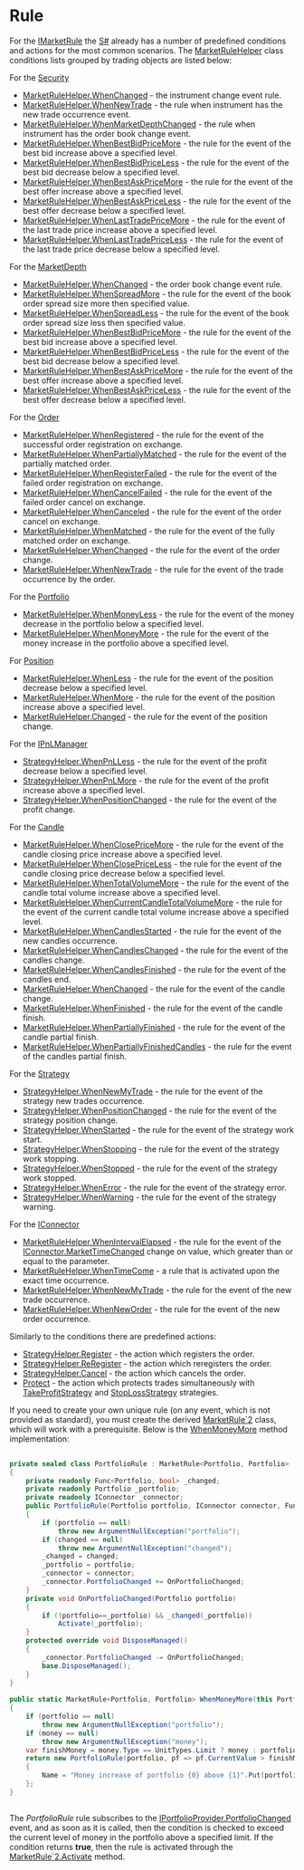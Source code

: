 # Rule

For the [IMarketRule](xref:StockSharp.Algo.IMarketRule) the [S\#](StockSharpAbout.md) already has a number of predefined conditions and actions for the most common scenarios. The [MarketRuleHelper](xref:StockSharp.Algo.MarketRuleHelper) class conditions lists grouped by trading objects are listed below: 

For the [Security](xref:StockSharp.BusinessEntities.Security)

- [MarketRuleHelper.WhenChanged](xref:StockSharp.Algo.MarketRuleHelper.WhenChanged) \- the instrument change event rule. 
- [MarketRuleHelper.WhenNewTrade](xref:StockSharp.Algo.MarketRuleHelper.WhenNewTrade) \- the rule when instrument has the new trade occurrence event. 
- [MarketRuleHelper.WhenMarketDepthChanged](xref:StockSharp.Algo.MarketRuleHelper.WhenMarketDepthChanged) \- the rule when instrument has the order book change event. 
- [MarketRuleHelper.WhenBestBidPriceMore](xref:StockSharp.Algo.MarketRuleHelper.WhenBestBidPriceMore) \- the rule for the event of the best bid increase above a specified level. 
- [MarketRuleHelper.WhenBestBidPriceLess](xref:StockSharp.Algo.MarketRuleHelper.WhenBestBidPriceLess) \- the rule for the event of the best bid decrease below a specified level. 
- [MarketRuleHelper.WhenBestAskPriceMore](xref:StockSharp.Algo.MarketRuleHelper.WhenBestAskPriceMore) \- the rule for the event of the best offer increase above a specified level. 
- [MarketRuleHelper.WhenBestAskPriceLess](xref:StockSharp.Algo.MarketRuleHelper.WhenBestAskPriceLess) \- the rule for the event of the best offer decrease below a specified level. 
- [MarketRuleHelper.WhenLastTradePriceMore](xref:StockSharp.Algo.MarketRuleHelper.WhenLastTradePriceMore) \- the rule for the event of the last trade price increase above a specified level. 
- [MarketRuleHelper.WhenLastTradePriceLess](xref:StockSharp.Algo.MarketRuleHelper.WhenLastTradePriceLess) \- the rule for the event of the last trade price decrease below a specified level. 

For the [MarketDepth](xref:StockSharp.BusinessEntities.MarketDepth)

- [MarketRuleHelper.WhenChanged](xref:StockSharp.Algo.MarketRuleHelper.WhenChanged) \- the order book change event rule. 
- [MarketRuleHelper.WhenSpreadMore](xref:StockSharp.Algo.MarketRuleHelper.WhenSpreadMore) \- the rule for the event of the book order spread size more then specified value. 
- [MarketRuleHelper.WhenSpreadLess](xref:StockSharp.Algo.MarketRuleHelper.WhenSpreadLess) \- the rule for the event of the book order spread size less then specified value. 
- [MarketRuleHelper.WhenBestBidPriceMore](xref:StockSharp.Algo.MarketRuleHelper.WhenBestBidPriceMore) \- the rule for the event of the best bid increase above a specified level. 
- [MarketRuleHelper.WhenBestBidPriceLess](xref:StockSharp.Algo.MarketRuleHelper.WhenBestBidPriceLess) \- the rule for the event of the best bid decrease below a specified level. 
- [MarketRuleHelper.WhenBestAskPriceMore](xref:StockSharp.Algo.MarketRuleHelper.WhenBestAskPriceMore) \- the rule for the event of the best offer increase above a specified level. 
- [MarketRuleHelper.WhenBestAskPriceLess](xref:StockSharp.Algo.MarketRuleHelper.WhenBestAskPriceLess) \- the rule for the event of the best offer decrease below a specified level. 

For the [Order](xref:StockSharp.BusinessEntities.Order)

- [MarketRuleHelper.WhenRegistered](xref:StockSharp.Algo.MarketRuleHelper.WhenRegistered) \- the rule for the event of the successful order registration on exchange. 
- [MarketRuleHelper.WhenPartiallyMatched](xref:StockSharp.Algo.MarketRuleHelper.WhenPartiallyMatched) \- the rule for the event of the partially matched order. 
- [MarketRuleHelper.WhenRegisterFailed](xref:StockSharp.Algo.MarketRuleHelper.WhenRegisterFailed) \- the rule for the event of the failed order registration on exchange. 
- [MarketRuleHelper.WhenCancelFailed](xref:StockSharp.Algo.MarketRuleHelper.WhenCancelFailed) \- the rule for the event of the failed order cancel on exchange. 
- [MarketRuleHelper.WhenCanceled](xref:StockSharp.Algo.MarketRuleHelper.WhenCanceled) \- the rule for the event of the order cancel on exchange. 
- [MarketRuleHelper.WhenMatched](xref:StockSharp.Algo.MarketRuleHelper.WhenMatched) \- the rule for the event of the fully matched order on exchange. 
- [MarketRuleHelper.WhenChanged](xref:StockSharp.Algo.MarketRuleHelper.WhenChanged) \- the rule for the event of the order change. 
- [MarketRuleHelper.WhenNewTrade](xref:StockSharp.Algo.MarketRuleHelper.WhenNewTrade) \- the rule for the event of the trade occurrence by the order. 

For the [Portfolio](xref:StockSharp.BusinessEntities.Portfolio)

- [MarketRuleHelper.WhenMoneyLess](xref:StockSharp.Algo.MarketRuleHelper.WhenMoneyLess) \- the rule for the event of the money decrease in the portfolio below a specified level. 
- [MarketRuleHelper.WhenMoneyMore](xref:StockSharp.Algo.MarketRuleHelper.WhenMoneyMore) \- the rule for the event of the money increase in the portfolio above a specified level. 

For [Position](xref:StockSharp.BusinessEntities.Position)

- [MarketRuleHelper.WhenLess](xref:StockSharp.Algo.MarketRuleHelper.WhenLess) \- the rule for the event of the position decrease below a specified level. 
- [MarketRuleHelper.WhenMore](xref:StockSharp.Algo.MarketRuleHelper.WhenMore) \- the rule for the event of the position increase above a specified level. 
- [MarketRuleHelper.Changed](xref:StockSharp.Algo.MarketRuleHelper.Changed) \- the rule for the event of the position change. 

For the [IPnLManager](xref:StockSharp.Algo.PnL.IPnLManager)

- [StrategyHelper.WhenPnLLess](xref:StockSharp.Algo.Strategies.StrategyHelper.WhenPnLLess) \- the rule for the event of the profit decrease below a specified level. 
- [StrategyHelper.WhenPnLMore](xref:StockSharp.Algo.Strategies.StrategyHelper.WhenPnLMore) \- the rule for the event of the profit increase above a specified level. 
- [StrategyHelper.WhenPositionChanged](xref:StockSharp.Algo.Strategies.StrategyHelper.WhenPositionChanged) \- the rule for the event of the profit change. 

For the [Candle](xref:StockSharp.Algo.Candles.Candle)

- [MarketRuleHelper.WhenClosePriceMore](xref:StockSharp.Algo.MarketRuleHelper.WhenClosePriceMore) \- the rule for the event of the candle closing price increase above a specified level. 
- [MarketRuleHelper.WhenClosePriceLess](xref:StockSharp.Algo.MarketRuleHelper.WhenClosePriceLess) \- the rule for the event of the candle closing price decrease below a specified level. 
- [MarketRuleHelper.WhenTotalVolumeMore](xref:StockSharp.Algo.MarketRuleHelper.WhenTotalVolumeMore) \- the rule for the event of the candle total volume increase above a specified level. 
- [MarketRuleHelper.WhenCurrentCandleTotalVolumeMore](xref:StockSharp.Algo.MarketRuleHelper.WhenCurrentCandleTotalVolumeMore) \- the rule for the event of the current candle total volume increase above a specified level. 
- [MarketRuleHelper.WhenCandlesStarted](xref:StockSharp.Algo.MarketRuleHelper.WhenCandlesStarted) \- the rule for the event of the new candles occurrence. 
- [MarketRuleHelper.WhenCandlesChanged](xref:StockSharp.Algo.MarketRuleHelper.WhenCandlesChanged) \- the rule for the event of the candles change. 
- [MarketRuleHelper.WhenCandlesFinished](xref:StockSharp.Algo.MarketRuleHelper.WhenCandlesFinished) \- the rule for the event of the candles end. 
- [MarketRuleHelper.WhenChanged](xref:StockSharp.Algo.MarketRuleHelper.WhenChanged) \- the rule for the event of the candle change. 
- [MarketRuleHelper.WhenFinished](xref:StockSharp.Algo.MarketRuleHelper.WhenFinished) \- the rule for the event of the candle finish. 
- [MarketRuleHelper.WhenPartiallyFinished](xref:StockSharp.Algo.MarketRuleHelper.WhenPartiallyFinished) \- the rule for the event of the candle partial finish. 
- [MarketRuleHelper.WhenPartiallyFinishedCandles](xref:StockSharp.Algo.MarketRuleHelper.WhenPartiallyFinishedCandles) \- the rule for the event of the candles partial finish. 

For the [Strategy](xref:StockSharp.Algo.Strategies.Strategy)

- [StrategyHelper.WhenNewMyTrade](xref:StockSharp.Algo.Strategies.StrategyHelper.WhenNewMyTrade) \- the rule for the event of the strategy new trades occurrence. 
- [StrategyHelper.WhenPositionChanged](xref:StockSharp.Algo.Strategies.StrategyHelper.WhenPositionChanged) \- the rule for the event of the strategy position change. 
- [StrategyHelper.WhenStarted](xref:StockSharp.Algo.Strategies.StrategyHelper.WhenStarted) \- the rule for the event of the strategy work start. 
- [StrategyHelper.WhenStopping](xref:StockSharp.Algo.Strategies.StrategyHelper.WhenStopping) \- the rule for the event of the strategy work stopping. 
- [StrategyHelper.WhenStopped](xref:StockSharp.Algo.Strategies.StrategyHelper.WhenStopped) \- the rule for the event of the strategy work stopped. 
- [StrategyHelper.WhenError](xref:StockSharp.Algo.Strategies.StrategyHelper.WhenError) \- the rule for the event of the strategy error. 
- [StrategyHelper.WhenWarning](xref:StockSharp.Algo.Strategies.StrategyHelper.WhenWarning) \- the rule for the event of the strategy warning. 

For the [IConnector](xref:StockSharp.BusinessEntities.IConnector)

- [MarketRuleHelper.WhenIntervalElapsed](xref:StockSharp.Algo.MarketRuleHelper.WhenIntervalElapsed) \- the rule for the event of the [IConnector.MarketTimeChanged](xref:StockSharp.BusinessEntities.IConnector.MarketTimeChanged) change on value, which greater than or equal to the parameter. 
- [MarketRuleHelper.WhenTimeCome](xref:StockSharp.Algo.MarketRuleHelper.WhenTimeCome) \- a rule that is activated upon the exact time occurrence. 
- [MarketRuleHelper.WhenNewMyTrade](xref:StockSharp.Algo.MarketRuleHelper.WhenNewMyTrade) \- the rule for the event of the new trade occurrence. 
- [MarketRuleHelper.WhenNewOrder](xref:StockSharp.Algo.MarketRuleHelper.WhenNewOrder) \- the rule for the event of the new order occurrence. 

Similarly to the conditions there are predefined actions: 

- [StrategyHelper.Register](xref:StockSharp.Algo.Strategies.StrategyHelper.Register) \- the action which registers the order. 
- [StrategyHelper.ReRegister](xref:StockSharp.Algo.Strategies.StrategyHelper.ReRegister) \- the action which reregisters the order. 
- [StrategyHelper.Cancel](xref:StockSharp.Algo.Strategies.StrategyHelper.Cancel) \- the action which cancels the order. 
- [Protect](xref:Overload:StockSharp.Algo.Strategies.Extensions.Protect) \- the action which protects trades simultaneously with [TakeProfitStrategy](xref:StockSharp.Algo.Strategies.Protective.TakeProfitStrategy) and [StopLossStrategy](xref:StockSharp.Algo.Strategies.Protective.StopLossStrategy) strategies. 

If you need to create your own unique rule (on any event, which is not provided as standard), you must create the derived [MarketRule\`2](xref:StockSharp.Algo.MarketRule`2) class, which will work with a prerequisite. Below is the [WhenMoneyMore](xref:StockSharp.Algo.MarketRuleHelper.WhenMoneyMore) method implementation: 

```cs
		
private sealed class PortfolioRule : MarketRule<Portfolio, Portfolio>
{
	private readonly Func<Portfolio, bool> _changed;
	private readonly Portfolio _portfolio;
	private readonly IConnector _connector;
	public PortfolioRule(Portfolio portfolio, IConnector connector, Func<Portfolio, bool> changed) : base(portfolio)
	{
		if (portfolio == null)
			throw new ArgumentNullException("portfolio");
		if (changed == null)
			throw new ArgumentNullException("changed");
		_changed = changed;
		_portfolio = portfolio;
		_connector = connector;
		_connector.PortfolioChanged += OnPortfolioChanged;
	}
	private void OnPortfolioChanged(Portfolio portfolio)
	{
		if ((portfolio==_portfolio) && _changed(_portfolio))
			Activate(_portfolio);
	}
	protected override void DisposeManaged()
	{
		_connector.PortfolioChanged -= OnPortfolioChanged;
		base.DisposeManaged();
	}
}
		
public static MarketRule<Portfolio, Portfolio> WhenMoneyMore(this Portfolio portfolio, Unit money)
{
	if (portfolio == null)
		throw new ArgumentNullException("portfolio");
	if (money == null)
		throw new ArgumentNullException("money");
	var finishMoney = money.Type == UnitTypes.Limit ? money : portfolio.CurrentValue + money;
	return new PortfolioRule(portfolio, pf => pf.CurrentValue > finishMoney)
	{
		Name = "Money increase of portfolio {0} above {1}".Put(portfolio, finishMoney)
	};
}
		
```

The *PortfolioRule* rule subscribes to the [IPortfolioProvider.PortfolioChanged](xref:StockSharp.BusinessEntities.IPortfolioProvider.PortfolioChanged) event, and as soon as it is called, then the condition is checked to exceed the current level of money in the portfolio above a specified limit. If the condition returns **true**, then the rule is activated through the [MarketRule\`2.Activate](xref:StockSharp.Algo.MarketRule`2.Activate) method. 
